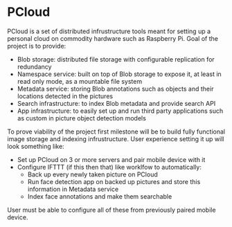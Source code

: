 # PCloud
PCloud is a set of distributed infrustructure tools meant for setting up a personal cloud on commodity hardware such as Raspberry Pi.
Goal of the project is to provide:
* Blob storage: distributed file storage with configurable replication for redundancy
* Namespace service: built on top of Blob storage to expose it, at least in read only mode, as a mountable file system
* Metadata service: storing Blob annotations such as objects and their locations detected in the pictures
* Search infrastructure: to index Blob metadata and provide search API
* App infrastructure: to easily set up and run third party applications such as custom in picture object detection models

To prove viability of the project first milestone will be to build fully functional image storage and indexing infrustructure. User experience setting it up will look something like:
* Set up PCloud on 3 or more servers and pair mobile device with it
* Configure IFTTT (if this then that) like worklfow to automatically:
  * Back up every newly taken picture on PCloud
  * Run face detection app on backed up pictures and store this information in Metadata service
  * Index face annotations and make them searchable

User must be able to configure all of these from previously paired mobile device.